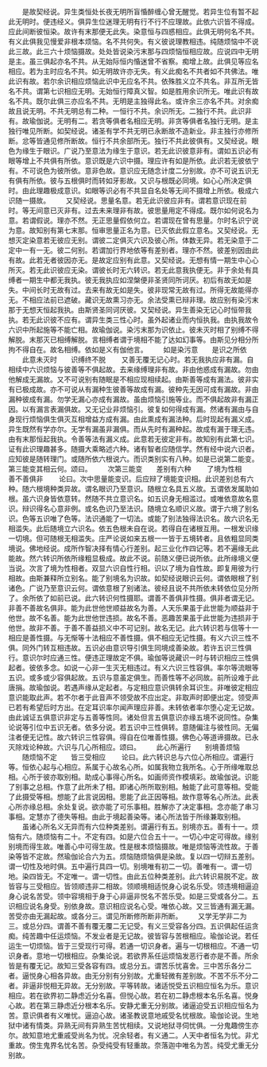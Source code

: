 <!-- { "loadSidebar": true } -->
　　是故契经说。异生类恒处长夜无明所盲惛醉缠心曾无醒觉。若异生位有暂不起此无明时。便违经义。俱异生位迷理无明有行不行不应理故。此依六识皆不得成。应此间断彼恒染。故许有末那便无此失。染意恒与四惑相应。此俱无明何名不共。有义此俱我见慢爱非根本烦恼。名不共何失。有义彼说理教相违。纯随烦恼中不说此三故。此三六十烦恼摄故。处处皆说染污末那与四烦恼恒相应故。应说四中无明是主。虽三俱起亦名不共。从无始际恒内惛迷曾不省察。痴增上故。此俱见等应名相应。若为主时应名不共。如无明故许亦无失。有义此痴名不共者如不共佛法。唯此识有故。若尔余识相应烦恼此识中无应名不共。依殊胜义立不共名。非互所无皆名不共。谓第七识相应无明。无始恒行障真义智。如是胜用余识所无。唯此识有故名不共。既尔此俱三亦应名不共。无明是主独得此名。或许余三亦名不共。对余痴故且说无明。不共无明总有二种。一恒行不共。余识所无。二独行不共。此识非有。故瑜伽说。无明有二。若贪等俱者名相应无明。非贪等俱者名独行无明。是主独行唯见所断。如契经说。诸圣有学不共无明已永断故不造新业。非主独行亦修所断。忿等皆通见修所断故。恒行不共余部所无。独行不共此彼俱有。又契经说。眼色为缘生于眼识。广说乃至意法为缘生于意识。若无此识彼意非有。谓如五识必有眼等增上不共俱有所依。意识既是六识中摄。理应许有如是所依。此识若无彼依宁有。不可说色为彼所依。意非色故。意识应无随念计度二分别故。亦不可说五识无有俱有所依。彼与五根俱时而转如牙影故。又识与根既必同境。如心心所决定俱时。由此理趣极成意识。如眼等识必有不共显自名处等无间不摄增上所依。极成六识随一摄故。
　　又契经说。思量名意。若无此识彼应非有。谓若意识现在前时。等无间意已灭非有。过去未来理非有故。彼思量用定不得成。既尔如何说名为意。若谓假说。理亦不然。无正思量假依何立。若谓现在曾有思量。尔时名识宁说为意。故知别有第七末那。恒审思量正名为意。已灭依此假立意名。又契经说。无想灭定染意若无彼应无别。谓彼二定俱灭六识及彼心所。体数无异。若无染意于二定中一有一无。彼二何别。若谓加行界地依等有差别者。理亦不然。彼差别因由此有故。此若无者彼因亦无。是故定应别有此意。又契经说。无想有情一期生中心心所灭。若无此识彼应无染。谓彼长时无六转识。若无此意我执便无。非于余处有具缚者一期生中都无我执。彼无我执应如涅槃便非圣贤同所诃厌。初后有故无如是失。中间长时无故有过。去来有故无如是失。彼非现常无故有过。所得无故能得亦无。不相应法前已遮破。藏识无故熏习亦无。余法受熏已辩非理。故应别有染污末那于无想天恒起我执。由斯贤圣同诃厌彼。又契经说。异生善染无记心时恒带我执。若无此识彼不应有。谓异生类三性心时。虽外起诸业而内恒执我。由执我故令六识中所起施等不能亡相。故瑜伽说。染污末那为识依止。彼未灭时相了别缚不得解脱。末那灭已相缚解脱。言相缚者谓于境相不能了达如幻事等。由斯见分相分所拘不得自在。故名相缚。依如是义有伽他言。
　　如是染污意　　是识之所依
　　此意未灭时　　识缚终不脱
　　又善无覆无记心时。若无我执应非有漏。自相续中六识烦恼与彼善等不俱起故。去来缘缚理非有故。非由他惑成有漏故。勿由他解成无漏故。又不可说别有随眠是不相应现相续起。由斯善等成有漏法。彼非实有已极成故。亦不可说从有漏种生彼善等故成有漏。彼种先无因可成有漏故。非由漏种彼成有漏。勿学无漏心亦成有漏故。虽由烦恼引施等业。而不俱起故非有漏正因。以有漏言表漏俱故。又无记业非烦恼引。彼复如何得成有漏。然诸有漏由与自身现行烦恼俱生俱灭互相增益方成有漏。由此熏成有漏法种。后时现起有漏义成。异生既然有学亦尔。无学有漏虽非漏俱。而从先时有漏种起。故成有漏于理无违。由有末那恒起我执。令善等法有漏义成。此意若无彼定非有。故知别有此第七识。证有此识理趣甚多。随摄大乘略述六种。诸有智者应随信学。然有经中说六识者。应知彼是随转理门。或随所依六根说六。而识类别实有八种。如是已说第二能变。第三能变其相云何。颂曰。
　　次第三能变　　差别有六种
　　了境为性相　　善不善俱非
　　论曰。次中思量能变识。后应辩了境能变识相。此识差别总有六种。随六根境种类异故。谓名眼识乃至意识。随根立名具五义故。五谓依发属助如根。虽六识身皆依意转。然随不共立意识名。如五识身无相滥过。或唯依意故名意识。辩识得名心意非例。或名色识乃至法识。随境立名顺识义故。谓于六境了别名识。色等五识唯了色等。法识通能了一切法。或能了别法独得法识名。故六识名无相滥失。此后随境立六识名。依五色根未自在说。若得自在诸根互用。一根发识缘一切境。但可随根无相滥失。庄严论说如来五根一一皆于五境转者。且依粗显同类境说。佛地经说。成所作智决择有情心行差别。起三业化作四记等。若不遍缘无此能故。然六转识所依所缘粗显极成。故此不说。前随义便已说所依。此所缘境义便当说。次言了境为性相者。双显六识自性行相。识以了境为自性故。即复用彼为行相故。由斯兼释所立别名。能了别境名为识故。如契经说眼识云何。谓依眼根了别诸色。广说乃至意识云何。谓依意根了别诸法。彼经且说不共所依未转依位见分所了。余所依了如前已说。此六转识何性摄耶。谓善不善俱非性摄。俱非者谓无记。非善不善故名俱非。能为此世他世顺益故名为善。人天乐果虽于此世能为顺益非于他世。故不名善。能为此世他世违损。故名不善。恶趣苦果虽于此世能为违损非于他世。故非不善。于善不善益损义中不可记别。故名无记。此六转识若与信等十一相应是善性摄。与无惭等十法相应不善性摄。俱不相应无记性摄。有义六识三性不俱。同外门转互相违故。五识必由意识导引俱生同境成善染故。若许五识三性俱行。意识尔时应通三性。便违正理故定不俱。瑜伽等说藏识一时与转识相应三性俱起者。彼依多念。如说一心非一生灭无相违过。有义六识三性容俱。率尔等流眼等五识。或多或少容俱起故。五识与意虽定俱生。而善性等不必同故。前所设难于此唐捐。故瑜伽说。若遇声缘从定起者。与定相应意识俱转余耳识生。非唯彼定相应意识能取此声。若不尔者于此音声不领受故不应出定。非取声时即便出定。领受声已若有希望后时方出。在定耳识率尔闻声理应非善。未转依者率尔堕心定无记故。由此诚证五俱意识非定与五善等性同。诸处但言五俱意识亦缘五境不说同性。杂集论说等引位中五识无者。依多分说。若五识中三性俱转。意随偏注与彼性同。无偏注者便无记性。故六转识三性容俱。得自在位唯善性摄。佛色心等道谛摄故。已永灭除戏论种故。六识与几心所相应。颂曰。
　　此心所遍行　　别境善烦恼
　　随烦恼不定　　皆三受相应
　　论曰。此六转识总与六位心所相应。谓遍行等。恒依心起与心相应。系属于心故名心所。如属我物立我所名。心于所缘唯取总相。心所于彼亦取别相。助成心事得心所名。如画师资作模填彩。故瑜伽说。识能了别事之总相。作意了此所未了相。即诸心所所取别相。触能了此可意等相。受能了此摄受等相。想能了此言说因相。思能了此正因等相。故作意等名心所法。此表心所亦缘总相。余处复说。欲亦能了可乐事相。胜解亦了决定事相。念亦能了串习事相。定慧亦了德失等相。由此于境起善染等。诸心所法皆于所缘兼取别相。
　　虽诸心所名义无异而有六位种类差别。谓遍行有五。别境亦五。善有十一。烦恼有六。随烦恼有二十。不定有四。如是六位合五十一。一切心中定可得故。缘别别境而得生故。唯善心中可得生故。性是根本烦恼摄故。唯是烦恼等流性故。于善染等皆不定故。然瑜伽论合六为五。烦恼随烦恼俱是染故。复以四一切辩五差别。谓一切性及地时俱。五中遍行具四一切。别境唯有初二一切。善唯有一。谓一切地。染四皆无。不定唯一。谓一切性。由此五位种类差别。此六转识易脱不定。故皆容与三受相应。皆领顺违非二相故。领顺境相适悦身心说名乐受。领违境相逼迫身心说名苦受。领中容境相于身于心非逼非悦名不苦乐受。如是三受或各分二。五识相应说名身受。别依身故。意识相应说名心受。唯依心故。又三皆通有漏无漏。苦受亦由无漏起故。或各分三。谓见所断修所断非所断。
　　又学无学非二为三。或总分四。谓善不善有覆无覆二无记受。有义三受容各分四。五识俱起任运贪痴。纯苦趣中任运烦恼。不发业者是无记故。彼皆容与苦根相应。瑜伽论说。若任运生一切烦恼。皆于三受现行可得。若通一切识身者。遍与一切根相应。不通一切识身者。意地一切根相应。杂集论说。若欲界系任运烦恼发恶行者亦是不善。所余皆是有覆无记。故知三受各容有四。或总分五。谓苦乐忧喜舍。三中苦乐各分二者。逼悦身心相各异故。由无分别有分别故。尤重轻微有差别故。不苦不乐不分二者。非逼非悦相无异故。无分别故。平等转故。诸适悦受五识相应恒名为乐。意识相应。若在欲界初二静虑近分名喜。但悦心故。若在初二静虑根本名乐名喜。悦身心故。若在第三静虑近分根本名乐。安静尤重无分别故。诸逼迫受五识相应恒名为苦。意识俱者有义唯忧。逼迫心故。诸圣教说意地戚受名忧根故。瑜伽论说。生地狱中诸有情类。异熟无间有异熟生苦忧相续。又说地狱寻伺忧俱。一分鬼趣傍生亦尔。故知意地尤重戚受尚名为忧。况余轻者。有义通二。人天中者恒名为忧。非尤重故。傍生鬼界名忧名苦。杂受纯受有轻重故。奈落迦中唯名为苦。纯受尤重无分别故。

